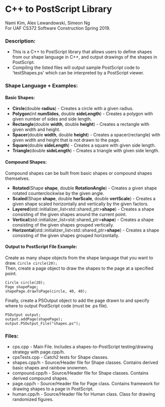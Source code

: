 # C++ to PostScript Library
Nami Kim, Alex Lewandowski, Simeon Ng  
For UAF CS372 Software Construction Spring 2019.

### Description:
* This is a C++ to PostScript library that allows users to define shapes from our shape language in C++, and output drawings of the shapes in PostScript.  
* Compiling the listed files will output sample PostScript code to 'testShapes.ps' which can be interpreted by a PostScript viewer.

### Shape Language + Examples:
#### Basic Shapes:
* **Circle**(double **radius**) - Creates a circle with a given radius.
* **Polygon**(int **numSides**, double **sideLength**) - Creates a polygon with given number of sides and side length.
* **Rectangle**(double **width**, double **height**) - Creates a rectangle with given width and height.
* **Spacer**(double **width**, double **height**) - Creates a spacer(rectangle) with given width and height that is not drawn to the page.
* **Square**(double **sideLength**) - Creates a square with given side length.
* **Triangle**(double **sideLength**) - Creates a triangle with given side length.
#### Compound Shapes:
Compound shapes can be built from basic shapes or compound shapes themselves.
* **Rotated**(Shape **shape**, double **RotationAngle**) - Creates a given shape rotated counterclockwise by the given angle.
* **Scaled**(Shape **shape**, double **horScale**, double **vertScale**) - Creates a given shape scaled horizontally and vertically by the given factors.  
* **Layered**(std::initializer_list<std::shared_ptr<Shape>>**shape**) - Creates a shape consisting of the given shapes around the current point.
* **Vertical**(std::initializer_list<std::shared_ptr<Shape>>**shape**) - Creates a shape consisting of the given shapes grouped vertically.
* **Horizontal**(std::initializer_list<std::shared_ptr<Shape>>**shape**) - Creates a shape consisting of the given shapes grouped horizontally.

#### Output to PostScript File Example:
Create as many shape objects from the shape language that you want to draw.
```Circle circle(20);```  
Then, create a page object to draw the shapes to the page at a specified point.
```
Circle circle(20);
Page shapePage;
shapePage.drawToPage(circle, 40, 40);
```
Finally, create a PSOutput object to add the page drawn to and specify where to output PostScript code (must be .ps file).
```
PSOutput output;
output.addPage(shapePage);
output.PSOutput_File("shapes.ps");
```

### Files:
* cps.cpp - Main File. Includes a shapes-to-PostScript testing/drawing strategy with page.cpp/h.
* cpsTests.cpp - Catch2 tests for Shape classes.
* shapes.cpp/h - Source/Header file for Shape classes. Contains derived basic shapes and rainbow snowmen.
* compound.cpp/h - Source/Header file for Shape classes. Contains derived compound shapes.
* page.cpp/h - Source/Header file for Page class. Contains framework for drawing shapes to a page in PostScript.
* human.cpp/h - Source/Header file for Human class. Class for drawing randomized figures.
